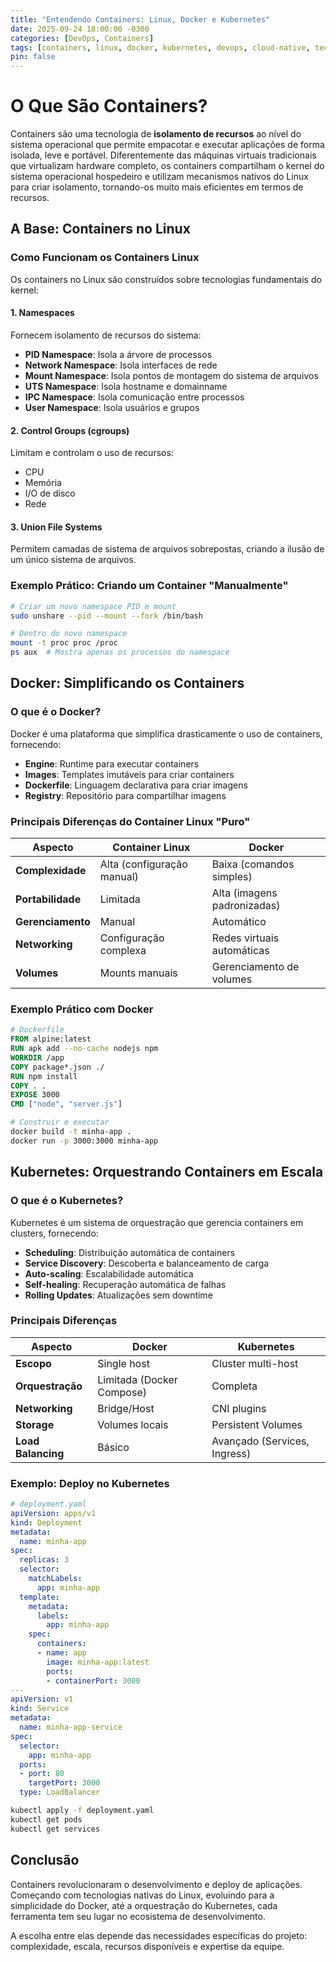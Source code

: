 ```yaml
---
title: "Entendendo Containers: Linux, Docker e Kubernetes"
date: 2025-09-24 18:00:00 -0300
categories: [DevOps, Containers]
tags: [containers, linux, docker, kubernetes, devops, cloud-native, tecnologia]
pin: false
---
```


# O Que São Containers?

Containers são uma tecnologia de **isolamento de recursos** ao nível do sistema operacional que permite empacotar e executar aplicações de forma isolada, leve e portável. Diferentemente das máquinas virtuais tradicionais que virtualizam hardware completo, os containers compartilham o kernel do sistema operacional hospedeiro e utilizam mecanismos nativos do Linux para criar isolamento, tornando-os muito mais eficientes em termos de recursos.

## A Base: Containers no Linux

### Como Funcionam os Containers Linux

Os containers no Linux são construídos sobre tecnologias fundamentais do kernel:

#### 1. **Namespaces**
Fornecem isolamento de recursos do sistema:
- **PID Namespace**: Isola a árvore de processos
- **Network Namespace**: Isola interfaces de rede
- **Mount Namespace**: Isola pontos de montagem do sistema de arquivos
- **UTS Namespace**: Isola hostname e domainname
- **IPC Namespace**: Isola comunicação entre processos
- **User Namespace**: Isola usuários e grupos

#### 2. **Control Groups (cgroups)**
Limitam e controlam o uso de recursos:
- CPU
- Memória
- I/O de disco
- Rede

#### 3. **Union File Systems**
Permitem camadas de sistema de arquivos sobrepostas, criando a ilusão de um único sistema de arquivos.

### Exemplo Prático: Criando um Container "Manualmente"

```bash
# Criar um novo namespace PID e mount
sudo unshare --pid --mount --fork /bin/bash

# Dentro do novo namespace
mount -t proc proc /proc
ps aux  # Mostra apenas os processos do namespace
```

## Docker: Simplificando os Containers

### O que é o Docker?

Docker é uma plataforma que simplifica drasticamente o uso de containers, fornecendo:

- **Engine**: Runtime para executar containers
- **Images**: Templates imutáveis para criar containers
- **Dockerfile**: Linguagem declarativa para criar imagens
- **Registry**: Repositório para compartilhar imagens

### Principais Diferenças do Container Linux "Puro"

| Aspecto | Container Linux | Docker |
|---------|----------------|--------|
| **Complexidade** | Alta (configuração manual) | Baixa (comandos simples) |
| **Portabilidade** | Limitada | Alta (imagens padronizadas) |
| **Gerenciamento** | Manual | Automático |
| **Networking** | Configuração complexa | Redes virtuais automáticas |
| **Volumes** | Mounts manuais | Gerenciamento de volumes |

### Exemplo Prático com Docker

```dockerfile
# Dockerfile
FROM alpine:latest
RUN apk add --no-cache nodejs npm
WORKDIR /app
COPY package*.json ./
RUN npm install
COPY . .
EXPOSE 3000
CMD ["node", "server.js"]
```

```bash
# Construir e executar
docker build -t minha-app .
docker run -p 3000:3000 minha-app
```

## Kubernetes: Orquestrando Containers em Escala

### O que é o Kubernetes?

Kubernetes é um sistema de orquestração que gerencia containers em clusters, fornecendo:

- **Scheduling**: Distribuição automática de containers
- **Service Discovery**: Descoberta e balanceamento de carga
- **Auto-scaling**: Escalabilidade automática
- **Self-healing**: Recuperação automática de falhas
- **Rolling Updates**: Atualizações sem downtime

### Principais Diferenças

| Aspecto | Docker | Kubernetes |
|---------|--------|------------|
| **Escopo** | Single host | Cluster multi-host |
| **Orquestração** | Limitada (Docker Compose) | Completa |
| **Networking** | Bridge/Host | CNI plugins |
| **Storage** | Volumes locais | Persistent Volumes |
| **Load Balancing** | Básico | Avançado (Services, Ingress) |

### Exemplo: Deploy no Kubernetes

```yaml
# deployment.yaml
apiVersion: apps/v1
kind: Deployment
metadata:
  name: minha-app
spec:
  replicas: 3
  selector:
    matchLabels:
      app: minha-app
  template:
    metadata:
      labels:
        app: minha-app
    spec:
      containers:
      - name: app
        image: minha-app:latest
        ports:
        - containerPort: 3000
---
apiVersion: v1
kind: Service
metadata:
  name: minha-app-service
spec:
  selector:
    app: minha-app
  ports:
  - port: 80
    targetPort: 3000
  type: LoadBalancer
```

```bash
kubectl apply -f deployment.yaml
kubectl get pods
kubectl get services
```

## Conclusão

Containers revolucionaram o desenvolvimento e deploy de aplicações. Começando com tecnologias nativas do Linux, evoluindo para a simplicidade do Docker, até a orquestração do Kubernetes, cada ferramenta tem seu lugar no ecosistema de desenvolvimento.

A escolha entre elas depende das necessidades específicas do projeto: complexidade, escala, recursos disponíveis e expertise da equipe.